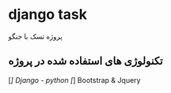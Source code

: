 # django task
پروژه تسک با جنگو

## تکنولوژی های استفاده شده در پروژه
[*] Django - python
[*] Bootstrap & Jquery
